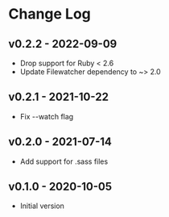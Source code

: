Change Log
========================================

v0.2.2 - 2022-09-09
----------------------------------------

- Drop support for Ruby < 2.6
- Update Filewatcher dependency to ~> 2.0


v0.2.1 - 2021-10-22
----------------------------------------

- Fix --watch flag


v0.2.0 - 2021-07-14
----------------------------------------

- Add support for .sass files


v0.1.0 - 2020-10-05
----------------------------------------

- Initial version


